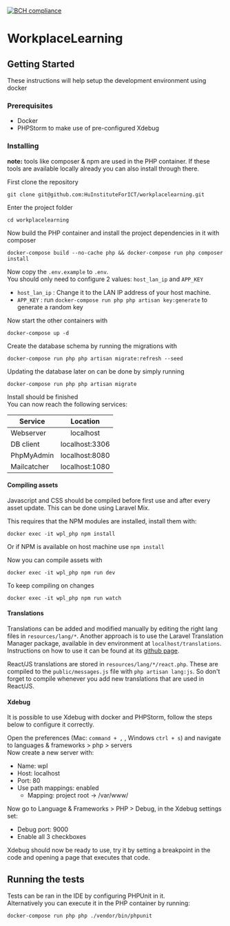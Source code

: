[![BCH compliance](https://bettercodehub.com/edge/badge/HUInstituteForICT/workplacelearning?branch=master&token=83dd337c2c87d86fa2fe2cde55c50f308c1291d4)](https://bettercodehub.com/)

# WorkplaceLearning

## Getting Started

These instructions will help setup the development environment using docker

### Prerequisites

- Docker
- PHPStorm to make use of pre-configured Xdebug

### Installing

**note:** tools like composer &amp; npm are used in the PHP container. If these tools are available locally already you can also install through there.

First clone the repository
```
git clone git@github.com:HuInstituteForICT/workplacelearning.git
```

Enter the project folder
```
cd workplacelearning
```

Now build the PHP container and install the project dependencies in it with composer

```
docker-compose build --no-cache php && docker-compose run php composer install
```

Now copy the `.env.example` to `.env`.  
You should only need to configure 2 values: `host_lan_ip` and `APP_KEY`  

* `host_lan_ip` : Change it to the LAN IP address of your host machine.  
* `APP_KEY` : run `docker-compose run php php artisan key:generate` to generate a random key 

Now start the other containers with
```
docker-compose up -d
```

Create the database schema by running the migrations with
```
docker-compose run php php artisan migrate:refresh --seed
```

Updating the database later on can be done by simply running
```
docker-compose run php php artisan migrate
```

Install should be finished  
You can now reach the following services:  

| Service       | Location      | 
| ------------- |:-------------:|
| Webserver     | localhost     |
| DB client     | localhost:3306|
| PhpMyAdmin    | localhost:8080|
| Mailcatcher   | localhost:1080|



#### Compiling assets
Javascript and CSS should be compiled before first use and after every asset update.
This can be done using Laravel Mix.

This requires that the NPM modules are installed, install them with:
```
docker exec -it wpl_php npm install
```
Or if NPM is available on host machine use `npm install`  

Now you can compile assets with
```
docker exec -it wpl_php npm run dev
```
To keep compiling on changes
``` 
docker exec -it wpl_php npm run watch
```

#### Translations
Translations can be added and modified manually by editing the right lang files in `resources/lang/*`.
Another approach is to use the Laravel Translation Manager package, available in dev environment at `localhost/translations`.
Instructions on how to use it can be found at its [github page](https://github.com/barryvdh/laravel-translation-manager).

React/JS translations are stored in `resources/lang/*/react.php`. These are compiled to the `public/messages.js` file with `php artisan lang:js`.
So don't forget to compile whenever you add new translations that are used in React/JS.

#### Xdebug
It is possible to use Xdebug with docker and PHPStorm, follow the steps below to configure it correctly.

Open the preferences (Mac: `command + ,` , Windows `ctrl + s`) and navigate to languages &amp; frameworks > php > servers  
Now create a new server with:
* Name: wpl
* Host: localhost
* Port: 80
* Use path mappings: enabled
    * Mapping: project root -> /var/www/
    
Now go to Language &amp; Frameworks > PHP > Debug, in the Xdebug settings set:
* Debug port: 9000
* Enable all 3 checkboxes

Xdebug should now be ready to use, try it by setting a breakpoint in the code and opening a page that executes that code.



## Running the tests

Tests can be ran in the IDE by configuring PHPUnit in it.  
Alternatively you can execute it in the PHP container by running:
```
docker-compose run php php ./vendor/bin/phpunit
```




